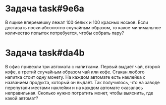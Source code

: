 # Задача task#9e6a

В ящике вперемешку лежат 100 белых и 100 красных носков. Если доставать носки абсолютно случайным образом,
то какое минимальное количество попыток потребуется, чтобы собрать пару?

# Задача task#da4b

В офис привезли три автомата с напитками. Первый выдаёт чай, второй кофе, а третий случайным образом чай или кофе.
Стакан любого напитка стоит одну монету. На каждом автомате есть наклейка с названием продукта, который он выдаёт.
Так получилось, что на заводе перепутали местами наклейки и на каждом автомате оказалась неправильная.
Сколько нужно потратить монет, чтобы выяснить, где какой автомат?

